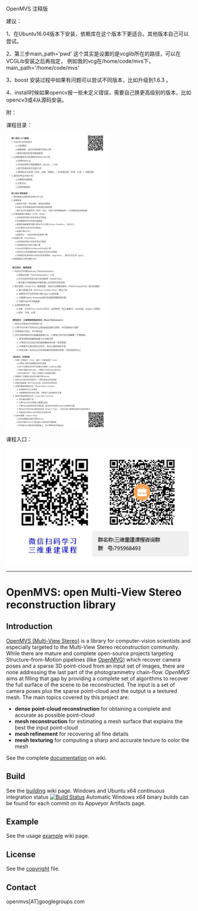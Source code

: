 
OpenMVS 注释版

建议：

1、在Ubuntu16.04版本下安装，依赖库在这个版本下更适合。其他版本自己可以尝试。

2、第三步main_path='pwd' 这个其实是设置的是vcglib所在的路径，可以在VCGLib安装之后再指定， 例如我的vcg在/home/code/mvs下，main_path='/home/code/mvs'

3、boost 安装过程中如果有问题可以尝试不同版本，比如升级到1.6.3 。

4、install时候如果opencv报一些未定义错误，需要自己换更高级别的版本，比如opencv3或4从源码安装。

附：

课程目录：

![line](https://github.com/ReeseL/pictures_lib/raw/main/02.jpg)

课程入口：

![in](https://github.com/ReeseL/pictures_lib/raw/main/01.jpg)

---

# OpenMVS: open Multi-View Stereo reconstruction library

## Introduction

[OpenMVS (Multi-View Stereo)](http://cdcseacave.github.io/openMVS) is a library for computer-vision scientists and especially targeted to the Multi-View Stereo reconstruction community. While there are mature and complete open-source projects targeting Structure-from-Motion pipelines (like [OpenMVG](https://github.com/openMVG/openMVG)) which recover camera poses and a sparse 3D point-cloud from an input set of images, there are none addressing the last part of the photogrammetry chain-flow. *OpenMVS* aims at filling that gap by providing a complete set of algorithms to recover the full surface of the scene to be reconstructed. The input is a set of camera poses plus the sparse point-cloud and the output is a textured mesh. The main topics covered by this project are:

- **dense point-cloud reconstruction** for obtaining a complete and accurate as possible point-cloud
- **mesh reconstruction** for estimating a mesh surface that explains the best the input point-cloud
- **mesh refinement** for recovering all fine details
- **mesh texturing** for computing a sharp and accurate texture to color the mesh

See the complete [documentation](https://github.com/cdcseacave/openMVS/wiki) on wiki.

## Build

See the [building](https://github.com/cdcseacave/openMVS/wiki/Building) wiki page. Windows and Ubuntu x64 continuous integration status [![Build Status](https://ci.appveyor.com/api/projects/status/github/cdcseacave/openmvs?branch=master&svg=true)](https://ci.appveyor.com/project/cdcseacave/openmvs)
Automatic Windows x64 binary builds can be found for each commit on its Appveyor Artifacts page.

## Example

See the usage [example](https://github.com/cdcseacave/openMVS/wiki/Usage) wiki page.

## License

See the [copyright](https://github.com/cdcseacave/openMVS/blob/master/COPYRIGHT.md) file.

## Contact

openmvs[AT]googlegroups.com
